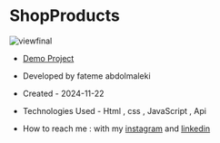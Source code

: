 # ShopProducts
 ![viewfinal](https://github.com/user-attachments/assets/2228fdde-9d20-4890-9d0b-83549f82faf5)
- [Demo Project](https://fatemeabdolmaleki.github.io/ShopProducts/)

- Developed by fateme abdolmaleki

- Created - 2024-11-22

- Technologies Used - Html , css , JavaScript , Api

- How to reach me : with my [instagram](https://www.instagram.com/fatemeabdolmaleki_) and [linkedin](https://www.linkedin.com/in/fateme-abdolmaleki/)
